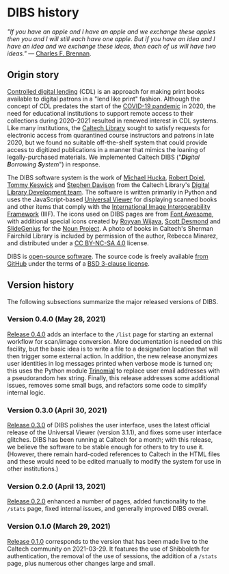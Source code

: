 # DIBS history

_"If you have an apple and I have an apple and we exchange these apples then you and I will still each have one apple. But if you have an idea and I have an idea and we exchange these ideas, then each of us will have two ideas."_ &mdash; [Charles F. Brennan](https://quoteinvestigator.com/2011/12/13/swap-ideas/).


## Origin story

[Controlled digital lending](https://en.wikipedia.org/wiki/Controlled_digital_lending) (CDL) is an approach for making print books available to digital patrons in a "lend like print" fashion. Although the concept of CDL predates the start of the [COVID-19 pandemic](https://www.who.int/emergencies/diseases/novel-coronavirus-2019) in 2020, the need for educational institutions to support remote access to their collections during 2020–2021 resulted in renewed interest in CDL systems. Like many institutions, the [Caltech Library](https://www.library.caltech.edu) sought to satisfy requests for electronic access from quarantined course instructors and patrons in late 2020, but we found no suitable off-the-shelf system that could provide access to digitized publications in a manner that mimics the loaning of legally-purchased materials.  We implemented Caltech DIBS ("_**Di**gital **B**orrowing **S**ystem_") in response.

The DIBS software system is the work of <a href="https://github.com/mhucka">Michael Hucka</a>, <a href="https://github.com/rsdoiel">Robert Doiel</a>, <a href="https://github.com/t4k">Tommy Keswick</a> and <a href="https://github.com/nosivads">Stephen Davison</a> from the Caltech Library's <a href="https://www.library.caltech.edu/staff?&field_directory_department%5B0%5D=754">Digital Library Development team</a>. The software is written primarily in Python and uses the JavaScript-based <a href="http://universalviewer.io">Universal Viewer</a> for displaying scanned books and other items that comply with the [International Image Interoperability Framework](https://iiif.io) (IIIF).  The icons used on DIBS pages are from <a href="https://fontawesome.com">Font Awesome</a>, with additional special icons created by <a href="https://thenounproject.com/roywj/">Royyan Wijaya</a>, <a href="https://thenounproject.com/thezyna/">Scott Desmond</a> and <a href="https://thenounproject.com/slidegenius">SlideGenius</a> for the <a href="https://thenounproject.com">Noun Project</a>. A photo of books in Caltech's Sherman Fairchild Library is included by permission of the author, Rebecca Minarez, and distributed under a [CC BY-NC-SA 4.0](http://creativecommons.org/licenses/by-nc-sa/4.0/?ref=chooser-v1) license.

DIBS is <a href="https://en.wikipedia.org/wiki/Open-source_software">open-source software</a>. The source code is freely available <a href="https://github.com/caltechlibrary/dibs">from GitHub</a> under the terms of a <a href="https://github.com/caltechlibrary/dibs/blob/main/LICENSE">BSD 3-clause license</a>.


## Version history

The following subsections summarize the major released versions of DIBS.

### Version 0.4.0 (May 28, 2021)

[Release 0.4.0](https://github.com/caltechlibrary/dibs/releases/tag/v0.4.0) adds an interface to the `/list` page for starting an external workflow for scan/image conversion. More documentation is needed on this facility, but the basic idea is to write a file to a designation location that will then trigger some external action. In addition, the new release anonymizes user identities in log messages printed when verbose mode is turned on; this uses the Python module [Trinomial](https://github.com/caltechlibrary/trinomial) to replace user email addresses with a pseudorandom hex string. Finally, this release addresses some additional issues, removes some small bugs, and refactors some code to simplify internal logic.


### Version 0.3.0 (April 30, 2021)

[Release 0.3.0](https://github.com/caltechlibrary/dibs/releases/tag/v0.3.0) of DIBS polishes the user interface, uses the latest official release of the Universal Viewer (version 3.1.1), and fixes some user interface glitches. DIBS has been running at Caltech for a month; with this release, we believe the software to be stable enough for others to try to use it. (However, there remain hard-coded references to Caltech in the HTML files and these would need to be edited manually to modify the system for use in other institutions.)


### Version 0.2.0 (April 13, 2021)

[Release 0.2.0](https://github.com/caltechlibrary/dibs/releases/tag/v0.2.0) enhanced a number of pages, added functionality to the `/stats` page, fixed internal issues, and generally improved DIBS overall.


### Version 0.1.0 (March 29, 2021)

[Release 0.1.0](https://github.com/caltechlibrary/dibs/releases/tag/v0.1.0) corresponds to the version that has been made live to the Caltech community on 2021-03-29. It features the use of Shibboleth for authentication, the removal of the use of sessions, the addition of a `/stats` page, plus numerous other changes large and small.
